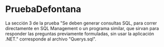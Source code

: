# PruebaDefontana
La sección 3 de la prueba "Se deben generar consultas SQL, para correr directamente en SQL Management o un programa similar, que sirvan para responder las preguntas previamente formuladas, sin usar la aplicación .NET."
corresponde al archivo "Querys.sql".
